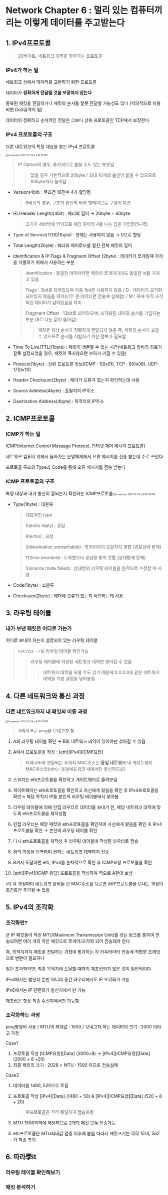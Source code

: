 # Network Chapter 6 : 멀리 있는 컴퓨터끼리는 이렇게 데이터를 주고받는다

## 1. IPv4프로토콜

> 20바이트, 네트워크 대역을 찾아가는 프로토콜

### IPv4가 하는 일

네트워크 상에서 데이터를 교환하기 위한 프로토콜

데이터가 **정확하게 전달될 것을 보장하지 않는다**

중복된 패킷을 전달하거나 패킷의 순서를 잘못 전달할 가능성도 있다 (악의적으로 이용되면 DoS공격이 됨)

데이터의 정확하고 순차적인 전달은 그보다 상위 프로토콜인 TCP에서 보장한다

### IPv4 프로토콜의 구조

다른 네트워크의 특정 대상을 찾는 IPv4 프로토콜

<img src="/Users/yangsiseon/Desktop/TIL/asset/img/Screenshot 2022-12-29 at 8.14.40 PM.png" alt="Screenshot 2022-12-29 at 8.14.40 PM" style="zoom:50%;" />

> IP Option의 경우, 추가적으로 붙을 수도 있는 부분임
>
> > 없을 경우 기본적으로 20byte / 최대 10개의 옵션이 붙을 수 있으므로 60byte까지 늘어남

- Version(4bit) : 무조건 16진수 4가 할당됨

  > 6버전의 경우, 구조가 완전히 바뀐 형태이므로 구성이 다름

- HL(Header Length)(4bit) : 헤더의 길이 &rarr; 20byte ~ 60byte

  > 크기가 4bit밖에 안되므로 해당 길이의 4를 나눈 값을 기입함(5~15)

- Type of Service(TOS)(1byte) : 현재는 사용하지 않음 &rarr; 0으로 할당

- Total Length(2byte) : 헤더와 페이로드를 합친 전체 패킷의 길이

- Identification & IP Flags & Fragment Offset (2byte) : 데이터가 쪼개질때 각각을 식별하기 위해서 사용하는 부분

  > identification : 동일한 데이터라면 패킷이 쪼개지더라도 동일한 id를 가지고 있음
  >
  > Flags : 3bit로 되어있으며 처음 1bit은 사용하지 않음 / D : 데이터가 조각화 되어있지 않음을 의미(너무 큰 데이터면 전송에 실패함) / M : 뒤에 아직 조각화된 데이터가 남아있음을 의미
  >
  > Fragment Offset : 13bit로 되어있으며, 조각화된 데이의 순서를 기입하는 부분 (8로 나눈 값이 들어감)
  >
  > > 패킷은 항상 순서가 정확하게 전달되지 않음 즉, 패킷의 순서가 꼬일 수 있으므로 순서를 식별하기 위한 정보가 필요함

- Time To Live(TTL)(1byte) : 패킷이 생존할 수 있는 시간(네트워크 장비의 경로가 잘못 설정되었을 경우, 패킷이 죽지않으면 부하가 커질 수 있음)

- Protocol(1byte) : 상위 프로토콜 정보(ICMP : 1(0x01), TCP : 6(0x06), UDP : 17(0x11))

- Header Checksum(2byte) : 헤더가 오류가 있는지 확인하는데 사용

- Source Address(4byte) : 출발지의 IP주소
- Desitination Address(4byte) : 목적지의 IP주소

## 2. ICMP프로토콜

### ICMP가 하는 일

ICMP(Internet Control Message Protocol, 인터넷 제어 메시지 프로토콜)

네트워크 컴퓨터 위에서 돌아가는 운영체제에서 오류 메시지를 전송 받는데 주로 쓰인다

프로토콜 구조의 Type과 Code를 통해 오류 메시지를 전송 받는다

### ICMP 프로토콜의  구조

특정 대상과 내가 통신이 잘되는지 확인하는 ICMP프로토콜<img src="/Users/yangsiseon/Desktop/TIL/asset/img/Screenshot 2022-12-29 at 9.06.30 PM.png" alt="Screenshot 2022-12-29 at 9.06.30 PM" style="zoom:50%;" />

- Type(1byte) : 대분류

  > 대표적인 type
  >
  > 0(echo reply) : 응답
  >
  > 8(echo) : 요청
  >
  > 3(destination unreachable) : 목적지까지 도달하지 못함 (경로상에 문제)
  >
  > 11(time exceded) : 도착했으나 응답을 받지 못함 (상대방에 문제)
  >
  > 5(source route failed) : 상대방의 라우팅 테이블을 원격으로 수정할 때 사용

- Code(1byte) : 소분류

- Checksum(2byte) : 헤더에 오류가 있는지 확인하는데 사용



## 3. 라우팅 테이블

### 내가 보낸 패킷은 어디로 가는가

어디로 보내야 하는지 설정되어 있는 라우팅 테이블

> `netstat -r`로 라우팅 테이블 확인가능
>
> > 라우팅 테이블에 작성된 네트워크 대역만 찾아갈 수 있음
> >
> > > 네트워크 대역을 모를 수도 있기 때문에 0.0.0.0과 같은 네트워크 대역을 기본 설정을 넣어놓음

## 4. 다른 네트워크와 통신 과정

### 다른 네트워크까지 내 패킷의 이동 과정

<img src="/Users/yangsiseon/Desktop/TIL/asset/img/Screenshot 2022-12-29 at 9.50.33 PM.png" alt="Screenshot 2022-12-29 at 9.50.33 PM" style="zoom:50%;" />

> A에서 B로 ping을 보내고자 함

1. A의 라우팅 테이블 확인 &rarr; B의 네트워크 대역이 있어야만 찾아갈 수 있음

2. A에서 프로토콜을 작성 : \[eth]\[IPv4]\[ICMP요청]

   > 이때 eth에 셋팅되는 목적지 MAC주소는 **동일 네트워크** 내 게이트웨이 MAC주소임(eth는 동일네트워크 내에서만 통신하므로)

3. 스위치는 eth프로토콜을 확인하고 게이트웨이로 올려보냄

4. 게이트웨이는 eth프로토콜을 확인하고 자신에게 왔음을 확인 후 IPv4프로토콜을 확인&rarr; 해당 목적지 IP를 본인의 라우팅 테이블에서 찾아봄

5. 라우팅 테이블에 의해 인접 라우터로 데이터를 보내기 전, 해당 네트워크 대역에 맞도록 eth프로토콜을 재작성함

6. 인접 라우터는 해당 패킷의 eth프로토콜을 확인하여 자신에게 왔음을 확인 후 IPv4프로토콜을 확인 &rarr; 본인의 라우팅 테이블 확인

7. 다시 eth프로토콜을 재작성 후 라우팅 테이블에 작성된 라우터로 전송

8. 위의 과정을 반복하며 원하는 네트워크 대역까지 전송

9. B까지 도달하면 eth, IPv4를 순차적으로 확인 후 ICMP요청 프로토콜을 확인

10. \[eth]\[IPv4]\[ICMP 응답] 프로토콜을 작성하여 역으로 A한테 보냄

cf) 각 과정마다 네트워크 장비들 간 MAC주소를 모르면 ARP프로토콜을 보내는 과정이 중간중간 추가될 수 있음

## 5. IPv4의 조각화

### 조각화란?

큰 IP 패킷들이 적은 MTU(Maximum Transmission Unit)를 갖는 링크를 통하여 전송되려면 여러 개의 작은 패킷으로 쪼개어/조각화 되어 전송돼야 한다

즉, 목적지까지 패킷을 전달하는 과정에 통과하는 각 라우터마타 전송에 적합한 프레임으로 변환이 필요하다

일단 조각화되면, 최종 목적지에 도달할 때까지 재조립되지 않은 것이 일반적이다

IPv4에서는 발신지 뿐만 아니라 중간 라우터에서도 IP 조각화가 가능

IPv6에서는 IP 단편화가 발신지에서 만 가능

재조립은 항상 최종 수신지에서만 가능함

### 조각화하는 과정

ping명령어 사용 / MTU의 최대값 : 1500 / 보내고자 하는 데이터의 크기 : 2000 이라고 가정

Case1

1. 프로토콜 작성 \[ICMP요청]\[Data] (2000+8) &rarr; \[IPv4]\[ICMP요청]\[Data] (2000 + 8 +20) 
2. 최종 패킷의 크기 : 2028 > MTU : 1500 이므로 전송실패

Case2

1. 데이터를 1480, 520으로 쪼갬

2. 프로토콜 작성  \[IPv4]\[Data] (1480 + 50) &  \[IPv4]\[ICMP요청]\[Data] (520 + 8 + 20)

   > IP프로토콜은 각각 동일하게 캡슐화됨

3.  MTU 1500이하에 해당하므로 2개의 패킷 모두 전송가능

4. eth프로토콜은 MTU최대값 검증 이후에 붙음 따라서 패킷크기는 각각 1514, 562가 최종 크기

## 6. 따라學it

### 라우팅 테이블 확인해보기

### 패킷 분석하기